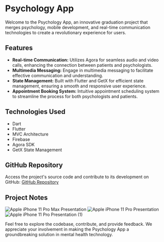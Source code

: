 # Psychology App

Welcome to the Psychology App, an innovative graduation project that merges psychology, mobile development, and real-time communication technologies to create a revolutionary experience for users.

## Features

- **Real-time Communication:** Utilizes Agora for seamless audio and video calls, enhancing the connection between patients and psychologists.
- **Multimedia Messaging:** Engage in multimedia messaging to facilitate effective communication and understanding.
- **State Management:** Built with Flutter and GetX for efficient state management, ensuring a smooth and responsive user experience.
- **Appointment Booking System:** Intuitive appointment scheduling system to streamline the process for both psychologists and patients.

## Technologies Used

- Dart
- Flutter
- MVC Architecture
- Firebase
- Agora SDK
- GetX State Management

 

## GitHub Repository

Access the project's source code and contribute to its development on GitHub: [GitHub Repository](https://github.com/ibrahim-atef/psychology)



## Project Notes
![Apple iPhone 11 Pro Max Presentation](https://github.com/ibrahim-atef/movie/assets/86667626/0970a588-ecdd-4a93-9eb7-59dab0733fa0)
![Apple iPhone 11 Pro Presentation](https://github.com/ibrahim-atef/movie/assets/86667626/7e955ffe-e20d-42a7-a689-ed3b2e5ee4d5)
![Apple iPhone 11 Pro Presentation (1)](https://github.com/ibrahim-atef/movie/assets/86667626/d032856e-e105-40ed-af47-ed441c3fe419)

Feel free to explore the codebase, contribute, and provide feedback. We appreciate your involvement in making the Psychology App a groundbreaking solution in mental health technology.


